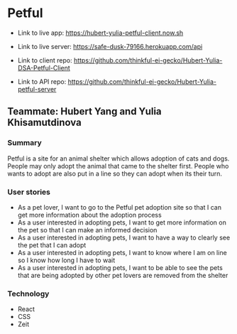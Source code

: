 # Petful
* Link to live app: https://hubert-yulia-petful-client.now.sh
* Link to live server: https://safe-dusk-79166.herokuapp.com/api

* Link to client repo: https://github.com/thinkful-ei-gecko/Hubert-Yulia-DSA-Petful-Client
* Link to API repo: https://github.com/thinkful-ei-gecko/Hubert-Yulia-petful-server

## Teammate: Hubert Yang and Yulia Khisamutdinova

### Summary
Petful is a site for an animal shelter which allows adoption of cats and dogs. People may only adopt the animal that came to the shelter first. People who wants to adopt are also put in a line so they can adopt when its their turn.

### User stories
* As a pet lover, I want to go to the Petful pet adoption site so that I can get more information about the adoption process
* As a user interested in adopting pets, I want to get more information on the pet so that I can make an informed decision
* As a user interested in adopting pets, I want to have a way to clearly see the pet that I can adopt
* As a user interested in adopting pets, I want to know where I am on line so I know how long I have to wait
* As a user interested in adopting pets, I want to be able to see the pets that are being adopted by other pet lovers are removed from the shelter

### Technology
* React
* CSS
* Zeit
